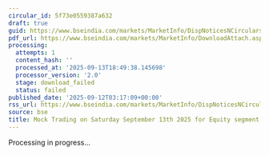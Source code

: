 ```yaml
---
circular_id: 5f73e0559387a632
draft: true
guid: https://www.bseindia.com/markets/MarketInfo/DispNoticesNCirculars.aspx?Noticeid={DBF33509-4079-47F1-9094-CE0785FF756A}&noticeno=20250912-1&dt=09/12/2025&icount=1&totcount=103&flag=0
pdf_url: https://www.bseindia.com/markets/MarketInfo/DownloadAttach.aspx?id=20250912-1&attachedId=
processing:
  attempts: 1
  content_hash: ''
  processed_at: '2025-09-13T18:49:38.145698'
  processor_version: '2.0'
  stage: download_failed
  status: failed
published_date: '2025-09-12T03:17:09+00:00'
rss_url: https://www.bseindia.com/markets/MarketInfo/DispNoticesNCirculars.aspx?Noticeid={DBF33509-4079-47F1-9094-CE0785FF756A}&noticeno=20250912-1&dt=09/12/2025&icount=1&totcount=103&flag=0
source: bse
title: Mock Trading on Saturday September 13th 2025 for Equity segment
---
```


Processing in progress...